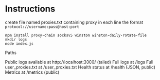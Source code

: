 # Instructions

create file named proxies.txt containing proxy in each line the format `protocol://username:pass@host:port`

```
npm install proxy-chain socksv5 winston winston-daily-rotate-file
mkdir logs
node index.js
```


Paths

Public logs available at http://localhost:3000/ (tailed)
Full logs at /logs
Full user_proxies.txt at /user_proxies.txt
Health status at /health (JSON, public)
Metrics at /metrics (public)


